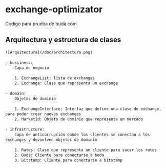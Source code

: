 # exchange-optimizator

Codigo para prueba de buda.com

## Arquitectura y estructura de clases
    ![Arquitectura](/doc/architectura.png)
   
    - bussiness: 
        Capa de negocio

        1. ExchangeList: lista de exchanges
        2. Exchange: Clase que representa un exchange

    - domain: 
        Objetos de dominio

        1. ExchangeInterface: Interfaz que define una clase de exchange, para poder crear nuevos exchanges
        2. MarketId: Objeto de dominio que representa un mercado

    - infrastructure: 
        Capa de anticorrupción donde los clientes se conectan a los exchanges y devuelven objetos de dominio

        1. Rates: Clase que representa un cliente para sacar los rates
        2. Buda: Cliente para conectarse a buda
        3. Bitstamp: Cliente para conectarse a bitstamp
